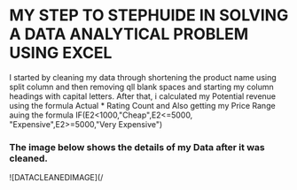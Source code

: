 # MY STEP TO STEPHUIDE IN SOLVING A DATA ANALYTICAL PROBLEM USING EXCEL
I started by cleaning my data through shortening the product name using split column and then removing qll blank spaces and starting my column headings with capital letters.
After that, i calculated my Potential revenue using the formula Actual * Rating Count and Also getting my Price Range auing the formula IF(E2<1000,"Cheap",E2<=5000, "Expensive",E2>=5000,"Very Expensive")
### The image below shows the details of my Data after it was cleaned.
![DATACLEANEDIMAGE](/

